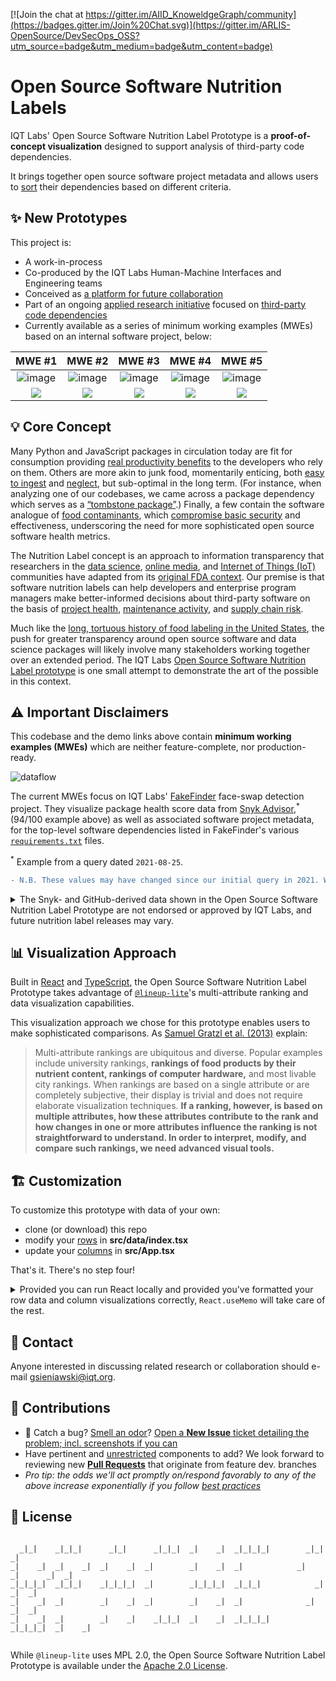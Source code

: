 [![Join the chat at https://gitter.im/AIID_KnoweldgeGraph/community](https://badges.gitter.im/Join%20Chat.svg)](https://gitter.im/ARLIS-OpenSource/DevSecOps_OSS?utm_source=badge&utm_medium=badge&utm_content=badge)

Open Source Software Nutrition Labels
======

IQT Labs' Open Source Software Nutrition Label Prototype is a __proof-of-concept visualization__ designed to support analysis of third-party code dependencies. 

It brings together open source software project metadata and allows users to [sort](https://github.com/IQTLabs/OSSNutritionLabelPrototypes#bar_chart-visualization-approach) their dependencies based on different criteria.

:sparkles: New Prototypes
-----------

This project is:
* A work-in-process
* Co-produced by the IQT Labs Human-Machine Interfaces and Engineering teams
* Conceived as [a platform for future collaboration](https://github.com/IQTLabs/OSSNutritionLabelPrototypes#speech_balloon-contact)
* Part of an ongoing <a href="https://www.iqt.org/toward-secure-code-reuse" target="_blank">applied research initiative</a> focused on <a href="https://www.iqt.org/code-reuse-holy-grail-or-poisoned-chalice" target="_blank">third-party code dependencies</a>
* Currently available as a series of minimum working examples (MWEs) based on an internal software project, below:

|MWE #1|MWE #2|MWE #3|MWE #4|MWE #5|
|:--:|:--:|:--:|:--:|:--:|
|![image](https://user-images.githubusercontent.com/45634754/150364580-104bfcf9-00df-4740-a17d-2dacfa37e8c2.png)|![image](https://user-images.githubusercontent.com/45634754/150364704-0ea84348-76c8-4b12-ae9e-f50edcb78ff8.png)|![image](https://user-images.githubusercontent.com/45634754/150364830-fba7f171-db30-427d-8505-1ce74157f1ae.png)|![image](https://user-images.githubusercontent.com/45634754/150365024-9f220290-c221-443e-a63e-be67702db576.png)|![image](https://user-images.githubusercontent.com/45634754/150365177-0c78595a-c6a0-43a8-8b9d-5bcdf925bcfc.png)|
|[![](https://img.shields.io/badge/Interactive-Demo_1-green?style=plastic&logo=CodeSandbox)](https://o5pev.csb.app/)|[![](https://img.shields.io/badge/Interactive-Demo_2-green?style=plastic&logo=CodeSandbox)](https://4z1g2.csb.app/)|[![](https://img.shields.io/badge/Interactive-Demo_3-green?style=plastic&logo=CodeSandbox)](https://ljxxn.csb.app/)|[![](https://img.shields.io/badge/Interactive-Demo_4-green?style=plastic&logo=CodeSandbox)](https://ydr79.csb.app/)|[![](https://img.shields.io/badge/Interactive-Demo_5-green?style=plastic&logo=CodeSandbox)](https://trui4.csb.app/)|

:bulb: Core Concept
-----------

Many Python and JavaScript packages in circulation today are fit for consumption providing [real productivity benefits](https://www.bloomberg.com/graphics/2015-paul-ford-what-is-code/) to the developers who rely on them. Others are more akin to junk food, momentarily enticing, both [easy to ingest](https://www.davidhaney.io/npm-left-pad-have-we-forgotten-how-to-program/) and [neglect](https://dlorenc.medium.com/zombie-dependencies-77c34740a7a8), but sub-optimal in the long term. (For instance, when analyzing one of our codebases, we came across a package dependency which serves as a [“tombstone package”](https://snyk.io/advisor/python/elpy).) Finally, a few contain the software analogue of [food contaminants](https://blog.sonatype.com/pypi-and-npm-flooded-with-over-5000-dependency-confusion-copycats), which [compromise basic security](https://www.darkreading.com/vulnerabilities-threats/beware-the-package-typosquatting-supply-chain-attack) and effectiveness, underscoring the need for more sophisticated open source software health metrics.

The Nutrition Label concept is an approach to information transparency that researchers in the [data science](https://datanutrition.org/), [online media](https://civic.mit.edu/index.html), and [Internet of Things (IoT)](https://nvlpubs.nist.gov/nistpubs/CSWP/NIST.CSWP.05142021-draft.pdf) communities have adapted from its [original FDA context](https://www.fda.gov/files/food/published/Food-Labeling-Guide-%28PDF%29.pdf). Our premise is that software nutrition labels can help developers and enterprise program managers make better-informed decisions about third-party software on the basis of [project health](https://www.usenix.org/system/files/login/articles/login_fall20_07_link.pdf), [maintenance activity](https://www.usenix.org/system/files/login/articles/login_summer20_11_geer.pdf), and [supply chain risk](https://www.usenix.org/system/files/login/articles/login_winter20_17_geer.pdf).

Much like the [long, tortuous history of food labeling in the United States](https://lessonbank.kyae.ky.gov/wp-content/uploads/2019/02/The-Story-of-the-Laws-Behind-the-Labels.pdf), the push for greater transparency around open source software and data science packages will likely involve many stakeholders working together over an extended period. The IQT Labs [Open Source Software Nutrition Label prototype](https://ljxxn.csb.app/) is one small attempt to demonstrate the art of the possible in this context.

:warning: Important Disclaimers
-----------

This codebase and the demo links above contain __minimum working examples (MWEs)__ which are neither feature-complete, nor production-ready. 

<img alt="dataflow" src="https://user-images.githubusercontent.com/45634754/137221606-ab70f021-f471-4bdd-aea1-5e97ee0317bc.png">

The current MWEs focus on IQT Labs' <a href="https://github.com/IQTLabs/FakeFinder" target="_blank">FakeFinder</a> face-swap detection project. They visualize package health score data from <a href="https://snyk.io/advisor" target="_blank">Snyk Advisor</a>,<sup>*</sup> (94/100 example above) as well as associated software project metadata, for the top-level software dependencies listed in FakeFinder's various <a href="https://github.com/IQTLabs/FakeFinder/search?q=requirements" target="_blank"><code>requirements.txt</code></a> files.

<sup>*</sup> Example from a query dated <code>2021-08-25</code>.

```diff
- N.B. These values may have changed since our initial query in 2021. We have not set the UI to refresh automatically.
```

<details>
    <summary>The Snyk- and GitHub-derived data shown in the Open Source Software Nutrition Label Prototype are not endorsed or approved by IQT Labs, and future nutrition label releases may vary.</summary>
    <br />
    <blockquote>Please note that Snyk Advisor scores change over time and as the data underlying this demo represents a single snapshot in time, future Snyk results for these same Python software packages are likely to vary. <strong>These data are provided “as is” with no warranties of any kind, and use of this information is at your sole risk.</strong> To the maximum extent provided by law, neither IQT Labs and its affiliates nor any government agency or third party shall be liable for any damages of any kind relating to or resulting from use of the information on this site. For more information, review IQT's <a href="https://www.iqt.org/terms-of-use/" target="_blank">Terms of Use</a>.</blockquote>
</details>

:bar_chart: Visualization Approach
-------
Built in <a href="https://reactjs.org/" target="_blank">React</a> and <a href="https://www.typescriptlang.org/" target="_blank">TypeScript</a>, the Open Source Software Nutrition Label Prototype takes advantage of <a href="https://lineup-lite.js.org/docs/components" target="_blank"><code>@lineup-lite</code></a>'s multi-attribute ranking and data visualization capabilities.

This visualization approach we chose for this prototype enables users to make sophisticated comparisons. As <a href="http://data.jku-vds-lab.at/papers/2013_infovis_lineup.pdf" target="_blank">Samuel Gratzl et al. (2013)</a> explain:

> Multi-attribute rankings are ubiquitous and diverse. Popular examples include university rankings, __rankings of food products by their nutrient content, rankings of computer hardware,__ and most livable city rankings. When rankings are based on a single attribute or are completely subjective, their display is trivial and does not require elaborate visualization techniques. __If a ranking, however, is based on multiple attributes, how these attributes contribute to the rank and how changes in one or more attributes influence the ranking is not straightforward to understand. In order to interpret, modify, and compare such rankings, we need advanced visual tools.__

:building_construction: Customization
-----------

To customize this prototype with data of your own: 
* clone (or download) this repo
* modify your [rows](https://github.com/IQTLabs/OSSNutritionLabelPrototypes/blob/main/src/data/index.tsx#L15-L580) in __src/data/index.tsx__
* update your [columns](https://github.com/IQTLabs/OSSNutritionLabelPrototypes/blob/main/src/App.tsx#L49-L58) in __src/App.tsx__

That's it. There's no step four!

<details>
    <summary>Provided you can run React locally and provided you've formatted your row data and column visualizations correctly, <code>React.useMemo</code> will take care of the rest.</summary>
    <br />
    <p>As the <a href="https://react-table.tanstack.com/docs/quick-start#getting-your-data" target="_blank">react-table Quick Start Guide</a> explains:</p>
    <blockquote>It's important that we're using React.useMemo here to ensure that our data isn't recreated on every render. If we didn't use React.useMemo, the table would think it was receiving new data on every render and attempt to recalculate a lot of logic every single time.
    </blockquote>
    <br />
    <p>If you get stuck at any point, we also recommend familiarizing yourself with the <a href="https://lineup-lite.js.org/docs/components" target="_blank"><code>@lineup-lite/components</code></a> documentation.</p>
</details>

:speech_balloon: Contact
-------

Anyone interested in discussing related research or collaboration should e-mail [gsieniawski@iqt.org](mailto:gsieniawski@iqt.org).

:gift: Contributions
-------
* :scorpion: Catch a bug? [Smell an odor](http://www.cs.wm.edu/~denys/pubs/ICSE'15-BadSmells-CRC.pdf)? [Open a **New Issue** ticket detailing the problem; incl. screenshots if you can](https://github.com/IQTLabs/OSSNutritionLabelPrototypes/issues/new)
* Have pertinent and [unrestricted](https://www.copyright.gov/title17/92chap1.html) components to add? We look forward to reviewing new [**Pull Requests**](https://github.com/IQTLabs/OSSNutritionLabelPrototypes/pulls) that originate from feature dev. branches
* *Pro tip: the odds we'll act promptly on/respond favorably to any of the above increase exponentially if you follow [best practices](https://schubert.io/pr-feedback-poster.pdf)*

:scroll: License
-------
```ascii

  _|_|    _|_|_|      _|_|      _|_|_|  _|    _|  _|_|_|_|        _|_|          _|    
_|    _|  _|    _|  _|    _|  _|        _|    _|  _|            _|    _|      _|  _|  
_|_|_|_|  _|_|_|    _|_|_|_|  _|        _|_|_|_|  _|_|_|            _|        _|  _|  
_|    _|  _|        _|    _|  _|        _|    _|  _|              _|          _|  _|  
_|    _|  _|        _|    _|    _|_|_|  _|    _|  _|_|_|_|      _|_|_|_|  _|    _|    


```

While <code>@lineup-lite</code> uses MPL 2.0, the Open Source Software Nutrition Label Prototype is available under the [Apache 2.0 License](https://spdx.org/licenses/Apache-2.0.html).
